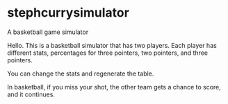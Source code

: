 # stephcurrysimulator
A basketball game simulator

Hello. This is a basketball simulator that has two players. Each player has different stats, percentages for three pointers,
two pointers, and three pointers.

You can change the stats and regenerate the table.

In basketball, if you miss your shot, the other team gets a chance to score, and it continues.
